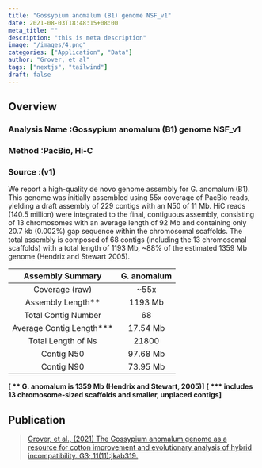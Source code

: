 ```yaml
---
title: "Gossypium anomalum (B1) genome NSF_v1"
date: 2021-08-03T18:48:15+08:00
meta_title: ""
description: "this is meta description"
image: "/images/4.png"
categories: ["Application", "Data"]
author: "Grover, et al"
tags: ["nextjs", "tailwind"]
draft: false
---
```

## Overview
### Analysis Name	:Gossypium anomalum (B1) genome NSF_v1
### Method	:PacBio, Hi-C
### Source	:(v1)
We report a high-quality de novo genome assembly for G. anomalum (B1). This genome was initially assembled using 55x coverage of PacBio reads, yielding a draft assembly of 229 contigs with an N50 of 11 Mb. HiC reads (140.5 million) were integrated to the final, contiguous assembly, consisting of 13 chromosomes with an average length of 92 Mb and containing only 20.7 kb (0.002%) gap sequence within the chromosomal scaffolds. The total assembly is composed of 68 contigs (including the 13 chromosomal scaffolds) with a total length of 1193 Mb, ~88% of the estimated 1359 Mb genome (Hendrix and Stewart 2005). 

 
|Assembly Summary|	G. anomalum|
|:-----:|:--------:|
|Coverage (raw)	|~55x|
|Assembly Length**	|1193 Mb|
|Total Contig Number|	68|
|Average Contig Length***|	17.54 Mb|
|Total Length of Ns	|21800|
|Contig N50	|97.68 Mb|
|Contig N90|	73.95 Mb|

**[ ** G. anomalum is 1359 Mb (Hendrix and Stewart, 2005)]**
**[ *** includes 13 chromosome-sized scaffolds and smaller, unplaced contigs]**

 

## Publication

>[Grover, et al., (2021) The Gossypium anomalum genome as a resource for cotton improvement and evolutionary analysis of hybrid incompatibility. G3; 11(11):jkab319.](https://academic.oup.com/g3journal/article/11/11/jkab319/6364902?login=false)
